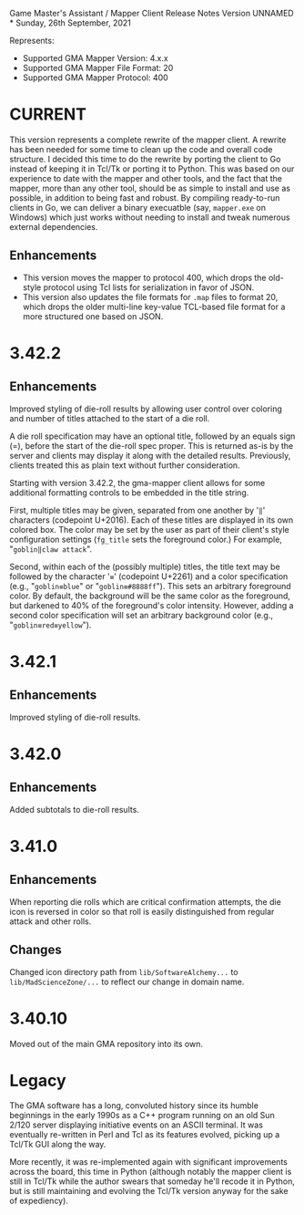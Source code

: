 Game Master's Assistant / Mapper Client
Release Notes
Version UNNAMED * Sunday, 26th September, 2021

Represents:
 * Supported GMA Mapper Version: 4.x.x      <!-- @@##@@ -->
 * Supported GMA Mapper File Format: 20	      <!-- @@##@@ -->
 * Supported GMA Mapper Protocol: 400         <!-- @@##@@ -->

# CURRENT
This version represents a complete rewrite of the mapper client.
A rewrite has been needed for some time to clean up the code and
overall code structure. I decided this time to do the rewrite by
porting the client to Go instead of keeping it in Tcl/Tk or porting
it to Python. This was based on our experience to date with the mapper
and other tools, and the fact that the mapper, more than any other tool,
should be as simple to install and use as possible, in addition to being
fast and robust. By compiling ready-to-run clients in Go, we can deliver
a binary execuatble (say, `mapper.exe` on Windows) which just works without
needing to install and tweak numerous external dependencies.

## Enhancements
* This version moves the mapper to protocol 400, which drops the old-style
protocol using Tcl lists for serialization in favor of JSON.
* This version also updates the file formats for `.map` files to format 20,
which drops the older multi-line key-value TCL-based file format for a more
structured one based on JSON.

# 3.42.2
## Enhancements
Improved styling of die-roll results by allowing user control over coloring and number of titles attached to the start of a die roll.

A die roll specification may have an optional title, followed by an equals sign (=), before the start of the die-roll spec proper. This is returned as-is by the server and clients may display it along with the detailed results. Previously, clients treated this as plain text without further consideration.

Starting with version 3.42.2, the gma-mapper client allows for some additional formatting controls to be embedded in the title string.

First, multiple titles may be given, separated from one another by '`‖`' characters (codepoint U+2016). Each of these titles are displayed in its own colored box. The color may be set by the user as part of their client's style configuration settings (`fg_title` sets the foreground color.) For example, "`goblin‖claw attack`".

Second, within each of the (possibly multiple) titles, the title text may be followed by the character '`≡`' (codepoint U+2261) and a color specification (e.g., "`goblin≡blue`" or "`goblin≡#8888ff`"). This sets an arbitrary foreground color. By default, the background will be the same color as the foreground, but darkened to 40% of the foreground's color intensity. However, adding a second color specification will set an arbitrary background color (e.g., "`goblin≡red≡yellow`").

# 3.42.1
## Enhancements
Improved styling of die-roll results.

# 3.42.0
## Enhancements
Added subtotals to die-roll results.

# 3.41.0
## Enhancements
When reporting die rolls which are critical confirmation attempts, the die icon
is reversed in color so that roll is easily distinguished from regular attack
and other rolls.

## Changes
Changed icon directory path from `lib/SoftwareAlchemy...` to `lib/MadScienceZone/...`
to reflect our change in domain name.

# 3.40.10
Moved out of the main GMA repository into its own.

# Legacy
The GMA software has a long, convoluted history since its humble beginnings in
the early 1990s as a C++ program running on an old Sun 2/120 server displaying
initiative events on an ASCII terminal. It was eventually re-written in Perl
and Tcl as its features evolved, picking up a Tcl/Tk GUI along the way.

More recently, it was re-implemented again with significant improvements across
the board, this time in Python (although notably the mapper client is still in
Tcl/Tk while the author swears that someday he'll recode it in Python, but is
still maintaining and evolving the Tcl/Tk version anyway for the sake of
expediency).  

